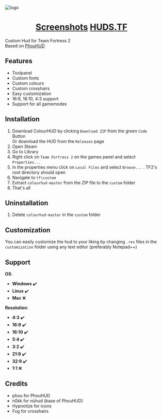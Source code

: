![logo](https://i.imgur.com/D7dXW96.png)
#### <h1 align="center"><a href="https://imgur.com/a/g7KUgL9"><b>Screenshots</b></a> <a href="https://huds.tf/site/s-ColourHUD"><b>HUDS.TF</b></a></h1>
Custom Hud for Team Fortress 2 <br>
Based on [PhouHUD](https://huds.tf/site/s-PhouHud--2780)
#### <h2>Features</h2>
* Toolpanel
* Custom fonts
* Custom colours
* Custom crosshairs
* Easy customization
* 16:9, 16:10, 4:3 support
* Support for all gamemodes
#### <h2>Installation</h2>
1. Download ColourHUD by clicking `Download ZIP` from the green `Code` Button<br>
   Or download the HUD from the `Releases` page
2. Open Steam
3. Go to Library
4. Right click on `Team Fortress 2` on the games panel and select `Properties...`
5. In the properties menu click on `Local Files` and select `Browse...` . TF2's root directory should open
6. Navigate to `tf\custom`
7. Extract `colourhud-master` from the ZIP file to the `custom` folder
8. That's all
#### <h2>Uninstallation</h2>
1. Delete `colourhud-master` in the `custom` folder
#### <h2>Customization</h2>
You can easily customize the hud to your liking by changing `.res` files in the `customization` folder using any text editor (preferably Notepad++)
#### <h2>Support</h2>
**OS**:
* <b>Windows</b>	:heavy_check_mark:
* <b>Linux</b>		:heavy_check_mark:
* <b>Mac</b>			:x:

**Resolution**:
* <b>4:3</b>			:heavy_check_mark:
* <b>16:9</b>			:heavy_check_mark:
* <b>16:10</b>		   :heavy_check_mark:
* <b>5:4</b>			:heavy_check_mark:
* <b>3:2</b>			:heavy_check_mark:
* <b>21:9</b>			:heavy_check_mark:
* <b>32:9</b>			:heavy_check_mark:
* <b>1:1</b>			:x:

#### <h2>Credits</h2>
* phou for PhouHUD
* n0kk for nühud (base of PhouHUD)
* Hypnotize for icons
* Fog for crosshairs
